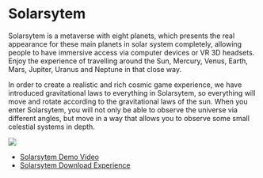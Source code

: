 # Solarsytem

Solarsytem is a metaverse with eight planets, which presents the real appearance for these main planets in solar system completely, allowing people to have immersive access via computer devices or VR 3D headsets. Enjoy the experience of travelling around the Sun, Mercury, Venus, Earth, Mars, Jupiter, Uranus and Neptune in that close way.

In order to create a realistic and rich cosmic game experience, we have introduced gravitational laws to everything in Solarsytem, so everything will move and rotate according to the gravitational laws of the sun. When you enter Solarsytem, you will not only be able to observe the universe via different angles, but move in a way that allows you to observe some small celestial systems in depth.

![](https://storageapi.fleek.co/0ac2804e-b6a7-4a67-aca3-bbda0b01d1a1-bucket/Solarsytem.png)

* [Solarsytem Demo Video](https://drive.google.com/file/d/11bVp81l8brkAlcTT7fibh7tbp_ZrXjKQ/view?usp=sharing)
* [Solarsytem Download Experience](https://drive.google.com/file/d/1ErtNOHQrBOxM0QPaCkV74XXHe388K-5Z/view?usp=sharing)
